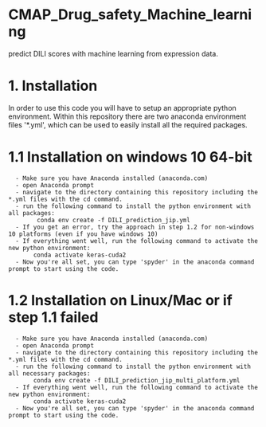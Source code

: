 # CMAP_Drug_safety_Machine_learning
 predict DILI scores with machine learning from expression data.

# 1. Installation
In order to use this code you will have to setup an appropriate python environment. Within this repository there are two anaconda environment files '*.yml', which can be used to easily install all the required packages.
   # 1.1 Installation on windows 10 64-bit
      - Make sure you have Anaconda installed (anaconda.com)
      - open Anaconda prompt
      - navigate to the directory containing this repository including the *.yml files with the cd command.
      - run the following command to install the python environment with all packages:
            conda env create -f DILI_prediction_jip.yml
      - If you get an error, try the approach in step 1.2 for non-windows 10 platforms (even if you have windows 10)
      - If everything went well, run the following command to activate the new python environment:
           conda activate keras-cuda2
      - Now you're all set, you can type 'spyder' in the anaconda command prompt to start using the code.
  
   # 1.2 Installation on Linux/Mac or if step 1.1 failed
      - Make sure you have Anaconda installed (anaconda.com)
      - open Anaconda prompt
      - navigate to the directory containing this repository including the *.yml files with the cd command.
      - run the following command to install the python environment with all necessary packages:
           conda env create -f DILI_prediction_jip_multi_platform.yml
      - If everything went well, run the following command to activate the new python environment:
           conda activate keras-cuda2
      - Now you're all set, you can type 'spyder' in the anaconda command prompt to start using the code.
      
 
